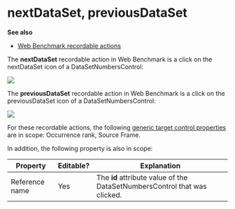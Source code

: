 # nextDataSet, previousDataSet

**See also**

- [Web Benchmark recordable actions](/docs/Web%20and%20app%20UIs/Web%20Benchmark%20recordable%20actions)

The **nextDataSet** recordable action in Web Benchmark is a click on the nextDataSet icon of a DataSetNumbersControl:

![](/api/Web%20and%20app%20UIs/Web%20Benchmark%20recordable%20actions/assets/7dc4550d-5315-4c93-b9e9-4c9f3e6aec2e.png)

The **previousDataSet** recordable action in Web Benchmark is a click on the previousDataSet icon of a DataSetNumbersControl:

![](/api/Web%20and%20app%20UIs/Web%20Benchmark%20recordable%20actions/assets/98e0856e-c178-4aa4-976e-a648e4de747e.png)

For these recordable actions, the following [generic target control properties](/docs/Web%20and%20app%20UIs/Testing%20your%20web%20application%20with%20USoft%20Web%20Benchmark/Web%20Benchmark%20test%20editing%20Identifying%20target%20controls%20and%20their%20properties.md) are in scope: Occurrence rank, Source Frame.

In addition, the following property is also in scope:

|**Property**|**Editable?**|**Explanation**|
|--------|--------|--------|
|Reference name|Yes     |The **id** attribute value of the DataSetNumbersControl that was clicked.|



 